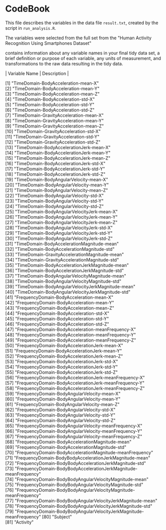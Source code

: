 # CodeBook

This file describes the variables in the data file `result.txt`, created by the script in `run_analysis.R`.

The variables were selected from the full set from the "Human Activity Recognition Using Smartphones Dataset"


contains information about any variable names in your final tidy data set, a brief definition or purpose of each variable, any units of measurement, and transformations to the raw data resulting in the tidy data.


| Variable Name | Description | 



 [1] "TimeDomain-BodyAcceleration-mean-X"                                
 [2] "TimeDomain-BodyAcceleration-mean-Y"                                
 [3] "TimeDomain-BodyAcceleration-mean-Z"                                
 [4] "TimeDomain-BodyAcceleration-std-X"                                 
 [5] "TimeDomain-BodyAcceleration-std-Y"                                 
 [6] "TimeDomain-BodyAcceleration-std-Z"                                 
 [7] "TimeDomain-GravityAcceleration-mean-X"                             
 [8] "TimeDomain-GravityAcceleration-mean-Y"                             
 [9] "TimeDomain-GravityAcceleration-mean-Z"                             
[10] "TimeDomain-GravityAcceleration-std-X"                              
[11] "TimeDomain-GravityAcceleration-std-Y"                              
[12] "TimeDomain-GravityAcceleration-std-Z"                              
[13] "TimeDomain-BodyAccelerationJerk-mean-X"                            
[14] "TimeDomain-BodyAccelerationJerk-mean-Y"                            
[15] "TimeDomain-BodyAccelerationJerk-mean-Z"                            
[16] "TimeDomain-BodyAccelerationJerk-std-X"                             
[17] "TimeDomain-BodyAccelerationJerk-std-Y"                             
[18] "TimeDomain-BodyAccelerationJerk-std-Z"                             
[19] "TimeDomain-BodyAngularVelocity-mean-X"                             
[20] "TimeDomain-BodyAngularVelocity-mean-Y"                             
[21] "TimeDomain-BodyAngularVelocity-mean-Z"                             
[22] "TimeDomain-BodyAngularVelocity-std-X"                              
[23] "TimeDomain-BodyAngularVelocity-std-Y"                              
[24] "TimeDomain-BodyAngularVelocity-std-Z"                              
[25] "TimeDomain-BodyAngularVelocityJerk-mean-X"                         
[26] "TimeDomain-BodyAngularVelocityJerk-mean-Y"                         
[27] "TimeDomain-BodyAngularVelocityJerk-mean-Z"                         
[28] "TimeDomain-BodyAngularVelocityJerk-std-X"                          
[29] "TimeDomain-BodyAngularVelocityJerk-std-Y"                          
[30] "TimeDomain-BodyAngularVelocityJerk-std-Z"                          
[31] "TimeDomain-BodyAccelerationMagnitude-mean"                         
[32] "TimeDomain-BodyAccelerationMagnitude-std"                          
[33] "TimeDomain-GravityAccelerationMagnitude-mean"                      
[34] "TimeDomain-GravityAccelerationMagnitude-std"                       
[35] "TimeDomain-BodyAccelerationJerkMagnitude-mean"                     
[36] "TimeDomain-BodyAccelerationJerkMagnitude-std"                      
[37] "TimeDomain-BodyAngularVelocityMagnitude-mean"                      
[38] "TimeDomain-BodyAngularVelocityMagnitude-std"                       
[39] "TimeDomain-BodyAngularVelocityJerkMagnitude-mean"                  
[40] "TimeDomain-BodyAngularVelocityJerkMagnitude-std"                   
[41] "FrequencyDomain-BodyAcceleration-mean-X"                           
[42] "FrequencyDomain-BodyAcceleration-mean-Y"                           
[43] "FrequencyDomain-BodyAcceleration-mean-Z"                           
[44] "FrequencyDomain-BodyAcceleration-std-X"                            
[45] "FrequencyDomain-BodyAcceleration-std-Y"                            
[46] "FrequencyDomain-BodyAcceleration-std-Z"                            
[47] "FrequencyDomain-BodyAcceleration-meanFrequency-X"                  
[48] "FrequencyDomain-BodyAcceleration-meanFrequency-Y"                  
[49] "FrequencyDomain-BodyAcceleration-meanFrequency-Z"                  
[50] "FrequencyDomain-BodyAccelerationJerk-mean-X"                       
[51] "FrequencyDomain-BodyAccelerationJerk-mean-Y"                       
[52] "FrequencyDomain-BodyAccelerationJerk-mean-Z"                       
[53] "FrequencyDomain-BodyAccelerationJerk-std-X"                        
[54] "FrequencyDomain-BodyAccelerationJerk-std-Y"                        
[55] "FrequencyDomain-BodyAccelerationJerk-std-Z"                        
[56] "FrequencyDomain-BodyAccelerationJerk-meanFrequency-X"              
[57] "FrequencyDomain-BodyAccelerationJerk-meanFrequency-Y"              
[58] "FrequencyDomain-BodyAccelerationJerk-meanFrequency-Z"              
[59] "FrequencyDomain-BodyAngularVelocity-mean-X"                        
[60] "FrequencyDomain-BodyAngularVelocity-mean-Y"                        
[61] "FrequencyDomain-BodyAngularVelocity-mean-Z"                        
[62] "FrequencyDomain-BodyAngularVelocity-std-X"                         
[63] "FrequencyDomain-BodyAngularVelocity-std-Y"                         
[64] "FrequencyDomain-BodyAngularVelocity-std-Z"                         
[65] "FrequencyDomain-BodyAngularVelocity-meanFrequency-X"               
[66] "FrequencyDomain-BodyAngularVelocity-meanFrequency-Y"               
[67] "FrequencyDomain-BodyAngularVelocity-meanFrequency-Z"               
[68] "FrequencyDomain-BodyAccelerationMagnitude-mean"                    
[69] "FrequencyDomain-BodyAccelerationMagnitude-std"                     
[70] "FrequencyDomain-BodyAccelerationMagnitude-meanFrequency"           
[71] "FrequencyDomain-BodyBodyAccelerationJerkMagnitude-mean"            
[72] "FrequencyDomain-BodyBodyAccelerationJerkMagnitude-std"             
[73] "FrequencyDomain-BodyBodyAccelerationJerkMagnitude-meanFrequency"   
[74] "FrequencyDomain-BodyBodyAngularVelocityMagnitude-mean"             
[75] "FrequencyDomain-BodyBodyAngularVelocityMagnitude-std"              
[76] "FrequencyDomain-BodyBodyAngularVelocityMagnitude-meanFrequency"    
[77] "FrequencyDomain-BodyBodyAngularVelocityJerkMagnitude-mean"         
[78] "FrequencyDomain-BodyBodyAngularVelocityJerkMagnitude-std"          
[79] "FrequencyDomain-BodyBodyAngularVelocityJerkMagnitude-meanFrequency"
[80] "Subject"                                                           
[81] "Activity"                                    